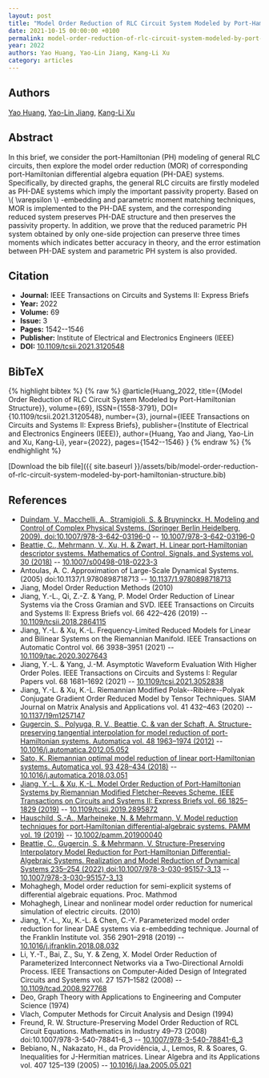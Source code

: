 ```yaml
---
layout: post
title: "Model Order Reduction of RLC Circuit System Modeled by Port-Hamiltonian Structure"
date: 2021-10-15 00:00:00 +0100
permalink: model-order-reduction-of-rlc-circuit-system-modeled-by-port-hamiltonian-structure
year: 2022
authors: Yao Huang, Yao-Lin Jiang, Kang-Li Xu
category: articles
---
```

 
## Authors
[Yao Huang](authors/yao-huang), [Yao-Lin Jiang](authors/yaolin-jiang), [Kang-Li Xu](authors/kangli-xu)
 
## Abstract
In this brief, we consider the port-Hamiltonian (PH) modeling of general RLC circuits, then explore the model order reduction (MOR) of corresponding port-Hamiltonian differential algebra equation (PH-DAE) systems. Specifically, by directed graphs, the general RLC circuits are firstly modeled as PH-DAE systems which imply the important passivity property. Based on \\( \varepsilon  \\) -embedding and parametric moment matching techniques, MOR is implemented to the PH-DAE system, and the corresponding reduced system preserves PH-DAE structure and then preserves the passivity property. In addition, we prove that the reduced parametric PH system obtained by only one-side projection can preserve three times moments which indicates better accuracy in theory, and the error estimation between PH-DAE system and parametric PH system is also provided.
 
## Citation
- **Journal:** IEEE Transactions on Circuits and Systems II: Express Briefs
- **Year:** 2022
- **Volume:** 69
- **Issue:** 3
- **Pages:** 1542--1546
- **Publisher:** Institute of Electrical and Electronics Engineers (IEEE)
- **DOI:** [10.1109/tcsii.2021.3120548](https://doi.org/10.1109/tcsii.2021.3120548)
 
## BibTeX
{% highlight bibtex %}
{% raw %}
@article{Huang_2022,
  title={{Model Order Reduction of RLC Circuit System Modeled by Port-Hamiltonian Structure}},
  volume={69},
  ISSN={1558-3791},
  DOI={10.1109/tcsii.2021.3120548},
  number={3},
  journal={IEEE Transactions on Circuits and Systems II: Express Briefs},
  publisher={Institute of Electrical and Electronics Engineers (IEEE)},
  author={Huang, Yao and Jiang, Yao-Lin and Xu, Kang-Li},
  year={2022},
  pages={1542--1546}
}
{% endraw %}
{% endhighlight %}
 
[Download the bib file]({{ site.baseurl }}/assets/bib/model-order-reduction-of-rlc-circuit-system-modeled-by-port-hamiltonian-structure.bib)
 
## References
- [Duindam, V., Macchelli, A., Stramigioli, S. & Bruyninckx, H. Modeling and Control of Complex Physical Systems. (Springer Berlin Heidelberg, 2009). doi:10.1007/978-3-642-03196-0](modeling-and-control-of-complex-physical-systems) -- [10.1007/978-3-642-03196-0](https://doi.org/10.1007/978-3-642-03196-0)
- [Beattie, C., Mehrmann, V., Xu, H. & Zwart, H. Linear port-Hamiltonian descriptor systems. Mathematics of Control, Signals, and Systems vol. 30 (2018)](linear-port-hamiltonian-descriptor-systems) -- [10.1007/s00498-018-0223-3](https://doi.org/10.1007/s00498-018-0223-3)
- Antoulas, A. C. Approximation of Large-Scale Dynamical Systems. (2005) doi:10.1137/1.9780898718713 -- [10.1137/1.9780898718713](https://doi.org/10.1137/1.9780898718713)
- Jiang, Model Order Reduction Methods (2010)
- Jiang, Y.-L., Qi, Z.-Z. & Yang, P. Model Order Reduction of Linear Systems via the Cross Gramian and SVD. IEEE Transactions on Circuits and Systems II: Express Briefs vol. 66 422–426 (2019) -- [10.1109/tcsii.2018.2864115](https://doi.org/10.1109/tcsii.2018.2864115)
- Jiang, Y.-L. & Xu, K.-L. Frequency-Limited Reduced Models for Linear and Bilinear Systems on the Riemannian Manifold. IEEE Transactions on Automatic Control vol. 66 3938–3951 (2021) -- [10.1109/tac.2020.3027643](https://doi.org/10.1109/tac.2020.3027643)
- Jiang, Y.-L. & Yang, J.-M. Asymptotic Waveform Evaluation With Higher Order Poles. IEEE Transactions on Circuits and Systems I: Regular Papers vol. 68 1681–1692 (2021) -- [10.1109/tcsi.2021.3052838](https://doi.org/10.1109/tcsi.2021.3052838)
- Jiang, Y.-L. & Xu, K.-L. Riemannian Modified Polak--Ribière--Polyak Conjugate Gradient Order Reduced Model by Tensor Techniques. SIAM Journal on Matrix Analysis and Applications vol. 41 432–463 (2020) -- [10.1137/19m1257147](https://doi.org/10.1137/19m1257147)
- [Gugercin, S., Polyuga, R. V., Beattie, C. & van der Schaft, A. Structure-preserving tangential interpolation for model reduction of port-Hamiltonian systems. Automatica vol. 48 1963–1974 (2012)](structure-preserving-tangential-interpolation-for-model-reduction-of-port-hamiltonian-systems) -- [10.1016/j.automatica.2012.05.052](https://doi.org/10.1016/j.automatica.2012.05.052)
- [Sato, K. Riemannian optimal model reduction of linear port-Hamiltonian systems. Automatica vol. 93 428–434 (2018)](riemannian-optimal-model-reduction-of-linear-port-hamiltonian-systems) -- [10.1016/j.automatica.2018.03.051](https://doi.org/10.1016/j.automatica.2018.03.051)
- [Jiang, Y.-L. & Xu, K.-L. Model Order Reduction of Port-Hamiltonian Systems by Riemannian Modified Fletcher–Reeves Scheme. IEEE Transactions on Circuits and Systems II: Express Briefs vol. 66 1825–1829 (2019)](model-order-reduction-of-port-hamiltonian-systems-by-riemannian-modified-fletcher-reeves-scheme) -- [10.1109/tcsii.2019.2895872](https://doi.org/10.1109/tcsii.2019.2895872)
- [Hauschild, S.-A., Marheineke, N. & Mehrmann, V. Model reduction techniques for port‐Hamiltonian differential‐algebraic systems. PAMM vol. 19 (2019)](model-reduction-techniques-for-port-hamiltonian-differential-algebraic-systems) -- [10.1002/pamm.201900040](https://doi.org/10.1002/pamm.201900040)
- [Beattie, C., Gugercin, S. & Mehrmann, V. Structure-Preserving Interpolatory Model Reduction for Port-Hamiltonian Differential-Algebraic Systems. Realization and Model Reduction of Dynamical Systems 235–254 (2022) doi:10.1007/978-3-030-95157-3_13](structure-preserving-interpolatory-model-reduction-for-port-hamiltonian-differential-algebraic-systems) -- [10.1007/978-3-030-95157-3_13](https://doi.org/10.1007/978-3-030-95157-3_13)
- Mohaghegh, Model order reduction for semi-explicit systems of differential algebraic equations. Proc. Mathmod
- Mohaghegh, Linear and nonlinear model order reduction for numerical simulation of electric circuits. (2010)
- Jiang, Y.-L., Xu, K.-L. & Chen, C.-Y. Parameterized model order reduction for linear DAE systems via ε-embedding technique. Journal of the Franklin Institute vol. 356 2901–2918 (2019) -- [10.1016/j.jfranklin.2018.08.032](https://doi.org/10.1016/j.jfranklin.2018.08.032)
- Li, Y.-T., Bai, Z., Su, Y. & Zeng, X. Model Order Reduction of Parameterized Interconnect Networks via a Two-Directional Arnoldi Process. IEEE Transactions on Computer-Aided Design of Integrated Circuits and Systems vol. 27 1571–1582 (2008) -- [10.1109/tcad.2008.927768](https://doi.org/10.1109/tcad.2008.927768)
- Deo, Graph Theory with Applications to Engineering and Computer Science (1974)
- Vlach, Computer Methods for Circuit Analysis and Design (1994)
- Freund, R. W. Structure-Preserving Model Order Reduction of RCL Circuit Equations. Mathematics in Industry 49–73 (2008) doi:10.1007/978-3-540-78841-6_3 -- [10.1007/978-3-540-78841-6_3](https://doi.org/10.1007/978-3-540-78841-6_3)
- Bebiano, N., Nakazato, H., da Providência, J., Lemos, R. & Soares, G. Inequalities for J-Hermitian matrices. Linear Algebra and its Applications vol. 407 125–139 (2005) -- [10.1016/j.laa.2005.05.021](https://doi.org/10.1016/j.laa.2005.05.021)

